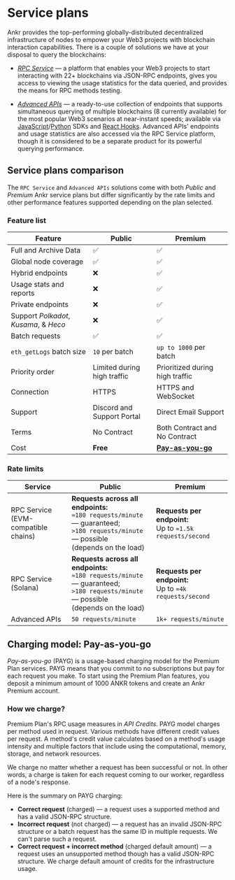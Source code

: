 # Service plans

Ankr provides the top-performing globally-distributed decentralized infrastructure of nodes to empower your Web3 projects with blockchain interaction capabilities. There is a couple of solutions we have at your disposal to query the blockchains:

  * *[RPC Service](/rpc-service/overview)* — a platform that enables your Web3 projects to start interacting with 22+ blockchains via JSON-RPC endpoints, gives you access to viewing the usage statistics for the data queried, and provides the means for RPC methods testing.

  * *[Advanced APIs](/advanced-api/overview)* — a ready-to-use collection of endpoints that supports simultaneous querying of multiple blockchains (8 currently available) for the most popular Web3 scenarios at near-instant speeds; available via [JavaScript](/advanced-api/javascript-sdk)/[Python](/advanced-api/python-sdk) SDKs and [React Hooks](/advanced-api/react-hooks). Advanced APIs' endpoints and usage statistics are also accessed via the RPC Service platform, though it is considered to be a separate product for its powerful querying performance.

## Service plans comparison

The `RPC Service` and `Advanced APIs` solutions come with both *Public* and *Premium* Ankr service plans but differ significantly by the rate limits and other performance features supported depending on the plan selected.

### Feature list

| Feature                                | Public                      | Premium                                                                       |
|----------------------------------------|-----------------------------|-------------------------------------------------------------------------------|
| Full and Archive Data                  | ✅                           | ✅                                                                             |
| Global node coverage                   | ✅                           | ✅                                                                             |
| Hybrid endpoints                       | ❌                           | ✅                                                                             |
| Usage stats and reports                | ❌                           | ✅                                                                             |
| Private endpoints                      | ❌                           | ✅                                                                             |
| Support *Polkadot*, *Kusama*, & *Heco* | ❌                           | ✅                                                                             |
| Batch requests                         | ✅                           | ✅                                                                             |
| `eth_getLogs` batch size               | `10` per batch              | `up to 1000` per batch                                                        |
| Priority order                         | Limited during high traffic | Prioritized during high traffic                                               |
| Connection                             | HTTPS                       | HTTPS and WebSocket                                                           |
| Support                                | Discord and Support Portal  | Direct Email Support                                                          |
| Terms                                  | No Contract                 | Both Contract and No Contract                                                 |
| Cost                                   | **Free**                    | **[Pay-as-you-go](/rpc-service/service-plans/#charging-model-pay-as-you-go)** |

### Rate limits

| Service                                 | Public                                                                                                                                      | Premium                                                      |
|-----------------------------------------|---------------------------------------------------------------------------------------------------------------------------------------------|--------------------------------------------------------------|
| RPC Service<br/>(EVM-compatible chains) | **Requests across all endpoints:**<br/>`≈180 requests/minute` — guaranteed;<br/>`>180 requests/minute` — possible<br/>(depends on the load) | **Requests per endpoint:**<br/>Up to `≈1.5k requests/second` |
| RPC Service<br/>(Solana)                | **Requests across all endpoints:**<br/>`≈180 requests/minute` — guaranteed;<br/>`>180 requests/minute` — possible<br/>(depends on the load) | **Requests per endpoint:**<br/>Up to `≈4k requests/second`   |
| Advanced APIs                           | `50 requests/minute`                                                                                                                        | `1k+ requests/minute`                                        |

## Charging model: Pay-as-you-go

_Pay-as-you-go_ (PAYG) is a usage-based charging model for the Premium Plan services. PAYG means that you commit to no subscriptions but pay for each request you make. To start using the Premium Plan features, you deposit a minimum amount of 1000 ANKR tokens and create an Ankr Premium account.

### How we charge?

Premium Plan's RPC usage measures in *API Credits*. PAYG model charges per method used in request. Various methods have different credit values per request. A method's credit value calculates based on a method's usage intensity and multiple factors that include using the computational, memory, storage, and network resources.

[//]: # (Premium Plan supports two communication protocols:)

[//]: # ()
[//]: # (* **HTTPS** — this one is used either for individual or batch requests.)

[//]: # (* **WebSocket** — this one is used to establish a communication channel.)

We charge no matter whether a request has been successful or not. In other words, a charge is taken for each request coming to our worker, regardless of a node's response.

Here is the summary on PAYG charging:

  * **Correct request** (charged) — a request uses a supported method and has a valid JSON-RPC structure. 
  * **Incorrect request** (not charged) — a request has an invalid JSON-RPC structure or a batch request has the same ID in multiple requests. We can't parse such a request.
  * **Correct request + incorrect method** (charged default amount) — a request uses an unsupported method though has a valid JSON-RPC structure. We charge default amount of credits for the infrastructure usage.

[//]: # (## Get started with Premium)

[//]: # ()
[//]: # (1. Go to the [RPC Services]&#40;https://www.ankr.com/rpc/&#41; platform.)

[//]: # (2. [Connect your wallet]&#40;/rpc-service/premium-account-operations/#connect-wallet&#41;.)

[//]: # (3. [Deposit funds]&#40;/rpc-service/premium-account-operations/#top-up&#41;.)

[//]: # (4. [Add Premium Endpoints into your project]&#40;/rpc-service/blockchain-interactions/#rpc-apis-for-your-project&#41; to interact with a blockchain.)
